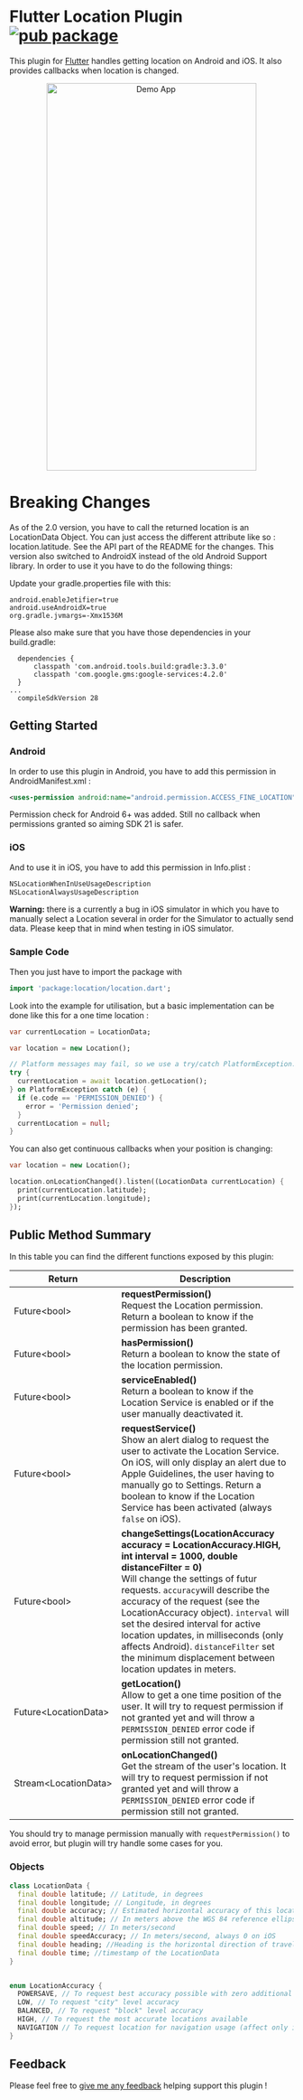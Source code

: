 # Flutter Location Plugin [![pub package](https://img.shields.io/pub/v/location.svg)](https://pub.dartlang.org/packages/location)

This plugin for [Flutter](https://flutter.io)
handles getting location on Android and iOS. It also provides callbacks when location is changed.

<p align="center">
  <img src="https://raw.githubusercontent.com/Lyokone/flutterlocation/master/src/demo_readme.gif" alt="Demo App" style="margin:auto" width="372" height="686">
</p>

# Breaking Changes
As of the 2.0 version, you have to call the returned location is an LocationData Object. You can just access the different attribute like so : location.latitude.
See the API part of the README for the changes.
This version also switched to AndroidX instead of the old Android Support library. In order to use it you have to do the following things:

Update your gradle.properties file with this:
```
android.enableJetifier=true
android.useAndroidX=true
org.gradle.jvmargs=-Xmx1536M
```

Please also make sure that you have those dependencies in your build.gradle:
```
  dependencies {
      classpath 'com.android.tools.build:gradle:3.3.0'
      classpath 'com.google.gms:google-services:4.2.0'
  }
...
  compileSdkVersion 28
```


## Getting Started
### Android
In order to use this plugin in Android, you have to add this permission in AndroidManifest.xml :
```xml
<uses-permission android:name="android.permission.ACCESS_FINE_LOCATION" />
```
Permission check for Android 6+ was added. Still no callback when permissions granted
so aiming SDK 21 is safer.

### iOS
And to use it in iOS, you have to add this permission in Info.plist :
```xml
NSLocationWhenInUseUsageDescription
NSLocationAlwaysUsageDescription
```
**Warning:** there is a currently a bug in iOS simulator in which you have to manually select a Location several in order for the Simulator to actually send data. Please keep that in mind when testing in iOS simulator.  

### Sample Code
Then you just have to import the package with
```dart
import 'package:location/location.dart';
```

Look into the example for utilisation, but a basic implementation can be done like this for a one time location :
```dart
var currentLocation = LocationData;

var location = new Location();

// Platform messages may fail, so we use a try/catch PlatformException.
try {
  currentLocation = await location.getLocation();
} on PlatformException catch (e) {
  if (e.code == 'PERMISSION_DENIED') {
    error = 'Permission denied';
  } 
  currentLocation = null;
}
```

You can also get continuous callbacks when your position is changing:
```dart
var location = new Location();

location.onLocationChanged().listen((LocationData currentLocation) {
  print(currentLocation.latitude);
  print(currentLocation.longitude);
});
```

## Public Method Summary
In this table you can find the different functions exposed by this plugin:

| Return |Description|
|--------|-----|
| Future\<bool> |  **requestPermission()** <br>Request the Location permission. Return a boolean to know if the permission has been granted. |
| Future\<bool> | **hasPermission()** <br>Return a boolean to know the state of the location permission. |
| Future\<bool> | **serviceEnabled()** <br>Return a boolean to know if the Location Service is enabled or if the user manually deactivated it. |
| Future\<bool> | **requestService()** <br>Show an alert dialog to request the user to activate the Location Service. On iOS, will only display an alert due to Apple Guidelines, the user having to manually go to Settings. Return a boolean to know if the Location Service has been activated (always `false` on iOS). |
| Future\<bool> | **changeSettings(LocationAccuracy accuracy = LocationAccuracy.HIGH, int interval = 1000, double distanceFilter = 0)** <br>Will change the settings of futur requests. `accuracy`will describe the accuracy of the request (see the LocationAccuracy object). `interval` will set the desired interval for active location updates, in milliseconds (only affects Android). `distanceFilter` set the minimum displacement between location updates in meters. |
| Future\<LocationData> | **getLocation()** <br>Allow to get a one time position of the user. It will try to request permission if not granted yet and will throw a `PERMISSION_DENIED` error code if permission still not granted. |
| Stream\<LocationData> | **onLocationChanged()** <br>Get the stream of the user's location. It will try to request permission if not granted yet and will throw a `PERMISSION_DENIED` error code if permission still not granted. |
  
You should try to manage permission manually with `requestPermission()` to avoid error, but plugin will try handle some cases for you.

### Objects
```dart
class LocationData {
  final double latitude; // Latitude, in degrees
  final double longitude; // Longitude, in degrees
  final double accuracy; // Estimated horizontal accuracy of this location, radial, in meters
  final double altitude; // In meters above the WGS 84 reference ellipsoid
  final double speed; // In meters/second
  final double speedAccuracy; // In meters/second, always 0 on iOS
  final double heading; //Heading is the horizontal direction of travel of this device, in degrees
  final double time; //timestamp of the LocationData
}


enum LocationAccuracy { 
  POWERSAVE, // To request best accuracy possible with zero additional power consumption, 
  LOW, // To request "city" level accuracy
  BALANCED, // To request "block" level accuracy
  HIGH, // To request the most accurate locations available
  NAVIGATION // To request location for navigation usage (affect only iOS)
}
 ```


## Feedback

Please feel free to [give me any feedback](https://github.com/Lyokone/flutterlocation/issues)
helping support this plugin !

